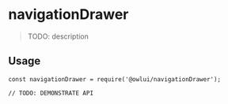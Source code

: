 # navigationDrawer

> TODO: description

## Usage

```
const navigationDrawer = require('@owlui/navigationDrawer');

// TODO: DEMONSTRATE API
```
